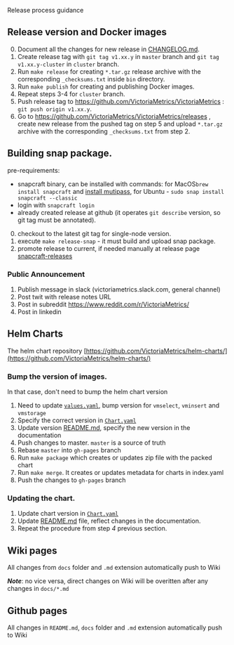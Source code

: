Release process guidance

## Release version and Docker images

0. Document all the changes for new release in [CHANGELOG.md](https://github.com/VictoriaMetrics/VictoriaMetrics/blob/master/docs/CHANGELOG.md).
1. Create release tag with `git tag v1.xx.y` in `master` branch and `git tag v1.xx.y-cluster` in `cluster` branch.
2. Run `make release` for creating `*.tar.gz` release archive with the corresponding `_checksums.txt` inside `bin` directory.
3. Run `make publish` for creating and publishing Docker images.
4. Repeat steps 3-4 for `cluster` branch.
5. Push release tag to https://github.com/VictoriaMetrics/VictoriaMetrics : `git push origin v1.xx.y`.
6. Go to https://github.com/VictoriaMetrics/VictoriaMetrics/releases , create new release from the pushed tag on step 5 and upload `*.tar.gz` archive with the corresponding `_checksums.txt` from step 2.

## Building snap package.

 pre-requirements: 
- snapcraft binary, can be installed with commands:
   for MacOS`brew install snapcraft` and [install mutipass](https://discourse.ubuntu.com/t/installing-multipass-on-macos/8329),
   for Ubuntu - `sudo snap install snapcraft --classic`
- login with `snapcraft login`
- already created release at github (it operates `git describe` version, so git tag must be annotated).

0. checkout to the latest git tag for single-node version.
1. execute `make release-snap` - it must build and upload snap package.
2. promote release to current, if needed manually at release page [snapcraft-releases](https://snapcraft.io/victoriametrics/releases)

### Public Announcement 

1. Publish message in slack (victoriametrics.slack.com, general channel)
2. Post twit with release notes URL
3. Post in subreddit https://www.reddit.com/r/VictoriaMetrics/ 
4. Post in linkedin

## Helm Charts

The helm chart repository [https://github.com/VictoriaMetrics/helm-charts/](https://github.com/VictoriaMetrics/helm-charts/)


### Bump the version of images. 
In that case, don't need to bump the helm chart version

1. Need to update [`values.yaml`](https://github.com/VictoriaMetrics/helm-charts/blob/master/charts/victoria-metrics-cluster/values.yaml), bump version for `vmselect`, `vminsert` and `vmstorage`
2. Specify the correct version in [`Chart.yaml`](https://github.com/VictoriaMetrics/helm-charts/blob/master/charts/victoria-metrics-cluster/Chart.yaml)
3. Update version [README.md](https://github.com/VictoriaMetrics/helm-charts/blob/master/charts/victoria-metrics-cluster/README.md), specify the new version in the documentation
4. Push changes to master. `master` is a source of truth
5. Rebase `master` into `gh-pages` branch
6. Run `make package` which creates or updates zip file with the packed chart
7. Run `make merge`. It creates or updates metadata for charts in index.yaml 
8. Push the changes to `gh-pages` branch 

### Updating the chart.
1. Update chart version in [`Chart.yaml`](https://github.com/VictoriaMetrics/helm-charts/blob/master/charts/victoria-metrics-cluster/Chart.yaml)
2. Update [README.md](https://github.com/VictoriaMetrics/helm-charts/blob/master/charts/victoria-metrics-cluster/README.md) file, reflect changes in the documentation.
3. Repeat the procedure from step _4_ previous section.


## Wiki pages

All changes from `docs` folder and `.md` extension automatically push to Wiki

**_Note_**: no vice versa, direct changes on Wiki will be overitten after any changes in `docs/*.md` 

## Github pages

All changes in `README.md`, `docs` folder and `.md` extension automatically push to Wiki
